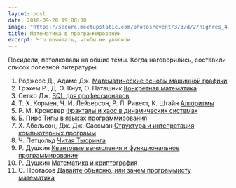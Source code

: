```yaml
---
layout: post
date: 2018-09-20 19:00:00
image: "https://secure.meetupstatic.com/photos/event/3/3/d/2/highres_474373266.jpeg"
title: Математика в программировании
excerpt: Что почитать, чтобы не уволили.
---
```


Посидели, потолковали на общие темы. Когда наговорились, составили список полезной литературы.

1. Роджерс Д., Адамс Дж. [Математические основы машинной графики](http://sernam.ru/book_mm3d.php)
1. Грэхем Р., Д. Э. Кнут, О. Паташник [Конкретная математика](https://www.ozon.ru/context/detail/id/4721432/)
1. Селко Дж. [SQL для профессионалов](https://www.ozon.ru/context/detail/id/1952041/)
1. Т. Х. Кормен, Ч. И. Лейзерсон, Р. Л. Ривест, К. Штайн [Алгоритмы](https://www.ozon.ru/context/detail/id/33769775/)
1. Р. М. Кроновер [Фракталы и хаос в динамических системах](https://www.ozon.ru/context/detail/id/34007282/)
1. Б. Пирс [Типы в языках программирования](https://www.ozon.ru/context/detail/id/7410082/)
1. Х. Абельсон, Дж. Дж. Сассман [Структура и интепретация компьютерных программ](https://www.ozon.ru/context/detail/id/5322055/)
1. Ч. Петцольд [Читая Тьюринга](https://www.litres.ru/charlz-petcold/chitaem-turinga-puteshestvie-po-istoricheskoy-state-turinga-o-vychislimosti-i-mashinah-turinga-22998586/)
1. Р. Душкин [Квантовые вычисления и функциональное программирование](https://www.ozon.ru/context/detail/id/31507650/)
1. Р. Душкин [Математика и криптография](https://www.ozon.ru/context/detail/id/140538565/)
1. С. Протасов [Давайте объясню, или зачем программисту математика](http://sprotasov.ru/math_book.html)